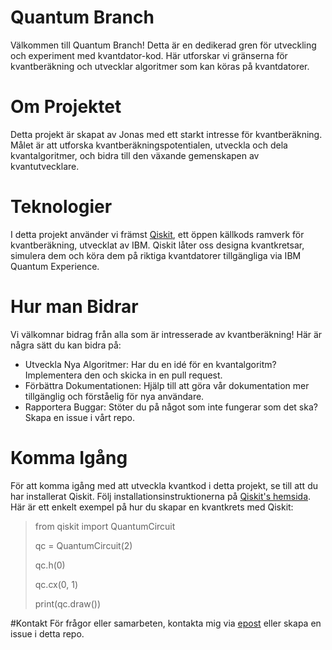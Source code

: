 # Quantum Branch
Välkommen till Quantum Branch! Detta är en dedikerad gren för utveckling och experiment med kvantdator-kod. Här utforskar vi gränserna för kvantberäkning och utvecklar algoritmer som kan köras på kvantdatorer.

# Om Projektet
Detta projekt är skapat av Jonas med ett starkt intresse för kvantberäkning. Målet är att utforska kvantberäkningspotentialen, utveckla och dela kvantalgoritmer, och bidra till den växande gemenskapen av kvantutvecklare.

# Teknologier
I detta projekt använder vi främst [Qiskit](https://www.ibm.com/quantum/qiskit), ett öppen källkods ramverk för kvantberäkning, utvecklat av IBM. Qiskit låter oss designa kvantkretsar, simulera dem och köra dem på riktiga kvantdatorer tillgängliga via IBM Quantum Experience.
# Hur man Bidrar

Vi välkomnar bidrag från alla som är intresserade av kvantberäkning! Här är några sätt du kan bidra på:
* Utveckla Nya Algoritmer: Har du en idé för en kvantalgoritm? Implementera den och skicka in en pull request.
* Förbättra Dokumentationen: Hjälp till att göra vår dokumentation mer tillgänglig och förståelig för nya användare.
* Rapportera Buggar: Stöter du på något som inte fungerar som det ska? Skapa en issue i vårt repo.
# Komma Igång

För att komma igång med att utveckla kvantkod i detta projekt, se till att du har installerat Qiskit. Följ installationsinstruktionerna på [Qiskit's hemsida](https://docs.quantum.ibm.com/start/install).
Här är ett enkelt exempel på hur du skapar en kvantkrets med Qiskit:

> from qiskit import QuantumCircuit
> 
> qc = QuantumCircuit(2)
>
> qc.h(0)
> 
> qc.cx(0, 1)
> 
> print(qc.draw())

#Kontakt
För frågor eller samarbeten, kontakta mig via [epost](carl.jonas.hagstrom@gmail.com) eller skapa en issue i detta repo.
